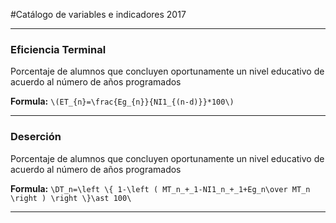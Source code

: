 #Catálogo de variables e indicadores 2017

---

### Eficiencia Terminal

Porcentaje de alumnos que concluyen oportunamente un nivel educativo de acuerdo al número de años programados

**Formula:** `\(ET_{n}=\frac{Eg_{n}}{NI1_{(n-d)}}*100\)`

---

### Deserción

Porcentaje de alumnos que concluyen oportunamente un nivel educativo de acuerdo al número de años programados

**Formula:** `\DT_n=\left \{ 1-\left ( MT_n_+_1-NI1_n_+_1+Eg_n\over MT_n \right ) \right \}\ast 100\`

---
